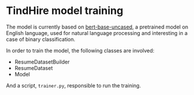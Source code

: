 # TindHire model training

The model is currently based on [bert-base-uncased](https://huggingface.co/google-bert/bert-base-uncased), a pretrained model on English language, used for natural language processing and interesting in a case of binary classification.

In order to train the model, the following classes are involved:
* ResumeDatasetBuilder
* ResumeDataset
* Model

And a script, `trainer.py`, responsible to run the training.